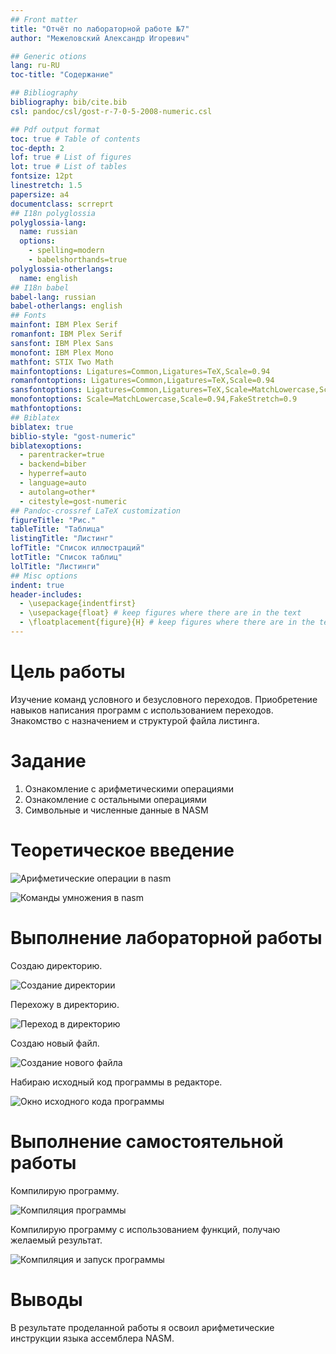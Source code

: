 ```yaml
---
## Front matter
title: "Отчёт по лабораторной работе №7"
author: "Межеловский Александр Игоревич"

## Generic otions
lang: ru-RU
toc-title: "Содержание"

## Bibliography
bibliography: bib/cite.bib
csl: pandoc/csl/gost-r-7-0-5-2008-numeric.csl

## Pdf output format
toc: true # Table of contents
toc-depth: 2
lof: true # List of figures
lot: true # List of tables
fontsize: 12pt
linestretch: 1.5
papersize: a4
documentclass: scrreprt
## I18n polyglossia
polyglossia-lang:
  name: russian
  options:
	- spelling=modern
	- babelshorthands=true
polyglossia-otherlangs:
  name: english
## I18n babel
babel-lang: russian
babel-otherlangs: english
## Fonts
mainfont: IBM Plex Serif
romanfont: IBM Plex Serif
sansfont: IBM Plex Sans
monofont: IBM Plex Mono
mathfont: STIX Two Math
mainfontoptions: Ligatures=Common,Ligatures=TeX,Scale=0.94
romanfontoptions: Ligatures=Common,Ligatures=TeX,Scale=0.94
sansfontoptions: Ligatures=Common,Ligatures=TeX,Scale=MatchLowercase,Scale=0.94
monofontoptions: Scale=MatchLowercase,Scale=0.94,FakeStretch=0.9
mathfontoptions:
## Biblatex
biblatex: true
biblio-style: "gost-numeric"
biblatexoptions:
  - parentracker=true
  - backend=biber
  - hyperref=auto
  - language=auto
  - autolang=other*
  - citestyle=gost-numeric
## Pandoc-crossref LaTeX customization
figureTitle: "Рис."
tableTitle: "Таблица"
listingTitle: "Листинг"
lofTitle: "Список иллюстраций"
lotTitle: "Список таблиц"
lolTitle: "Листинги"
## Misc options
indent: true
header-includes:
  - \usepackage{indentfirst}
  - \usepackage{float} # keep figures where there are in the text
  - \floatplacement{figure}{H} # keep figures where there are in the text
---
```


# Цель работы

Изучение команд условного и безусловного переходов. Приобретение навыков написания
программ с использованием переходов. Знакомство с назначением и структурой файла
листинга.

# Задание

1. Ознакомление с арифметическими операциями
2. Ознакомление с остальными операциями
3. Символьные и численные данные в NASM 

# Теоретическое введение

![Арифметические операции в nasm](image/pic1.png)

![Команды умножения в nasm](image/pic2.png)

# Выполнение лабораторной работы

Создаю директорию.

![Создание директории](image/pic3.png)

Перехожу в директорию.

![Переход в директорию](image/pic4.png)

Создаю новый файл.

![Создание нового файла](image/pic5.png)

Набираю исходный код программы в редакторе.

![Окно исходного кода программы](image/pic6.png)

# Выполнение самостоятельной работы

Компилирую программу.

![Компиляция программы](image/pic7.png)

Компилирую программу с использованием функций, получаю желаемый результат.

![Компиляция и запуск программы](image/pic7.png)

# Выводы

В результате проделанной работы я освоил арифметические инструкции языка ассемблера NASM.
